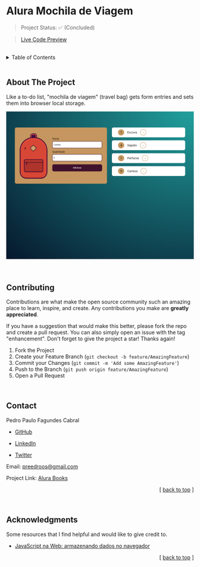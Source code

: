 <a id="readme-top"></a>

# **Alura Mochila de Viagem**

<!-- PROJECT STATUS -->

> Project Status: ✅ (Concluded)

> [Live Code Preview](https://preedroos.github.io/alura-mochila-de-viagem)

<br />

<!-- TABLE OF CONTENTS -->

<details>
  <summary>Table of Contents</summary>
  <ol>
    <li>
      <a href="#about-the-project">About The Project</a>
    </li>
    <li><a href="#contributing">Contributing</a></li>
    <li><a href="#contact">Contact</a></li>
    <li><a href="#acknowledgments">Acknowledgments</a></li>
  </ol>
</details>

<br />

<!-- ABOUT THE PROJECT -->

## **About The Project**

Like a to-do list, "mochila de viagem" (travel bag) gets form entries and sets them into browser local storage.

<div align="center">

![Project Preview](images/preview.png)

</div>

<br />

<!-- CONTRIBUTING -->

## **Contributing**

Contributions are what make the open source community such an amazing place to learn, inspire, and create. Any contributions you make are **greatly appreciated**.

If you have a suggestion that would make this better, please fork the repo and create a pull request. You can also simply open an issue with the tag "enhancement".
Don't forget to give the project a star! Thanks again!

1. Fork the Project
2. Create your Feature Branch (`git checkout -b feature/AmazingFeature`)
3. Commit your Changes (`git commit -m 'Add some AmazingFeature'`)
4. Push to the Branch (`git push origin feature/AmazingFeature`)
5. Open a Pull Request

<br />

<!-- CONTACT -->

## **Contact**

Pedro Paulo Fagundes Cabral

- [GitHub](https://github.com/Preedroos)

- [LinkedIn](https://www.linkedin.com/in/pedropfcabral/)

- [Twitter](https://twitter.com/preedroos)

Email: preedroos@gmail.com

Project Link: [Alura Books](https://github.com/Preedros/alura-mochila-de-viagem)

<p align="right">[ <a href="#readme-top">back to top</a> ]</p>

<br />

<!-- ACKNOWLEDGMENTS -->

## **Acknowledgments**

Some resources that I find helpful and would like to give credit to.

- [JavaScript na Web: armazenando dados no navegador](https://cursos.alura.com.br/course/javascript-web-armazenando-dados-navegador)

<p align="right">[ <a href="#readme-top">back to top</a> ]</p>
